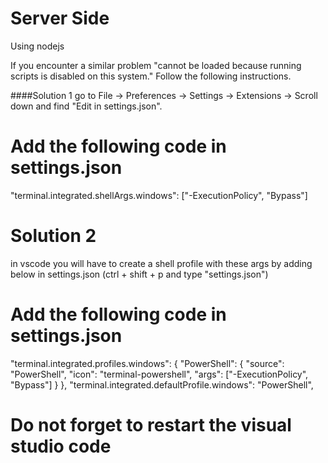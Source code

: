 # Server Side

Using nodejs



If you encounter a similar problem "cannot be loaded because running scripts is disabled on this system." Follow the following instructions.

####Solution 1
go to File -> Preferences -> Settings -> Extensions -> Scroll down and find "Edit in settings.json". 
# Add the following code in settings.json
"terminal.integrated.shellArgs.windows": ["-ExecutionPolicy", "Bypass"]

# Solution 2
in vscode you will have to create a shell profile with these args by adding below in settings.json (ctrl + shift + p and type "settings.json")
# Add the following code in settings.json
"terminal.integrated.profiles.windows": {
  "PowerShell": {
    "source": "PowerShell",
    "icon": "terminal-powershell",
    "args": ["-ExecutionPolicy", "Bypass"]
  }
},
"terminal.integrated.defaultProfile.windows": "PowerShell",


# Do not forget to restart the visual studio code
